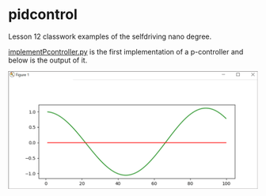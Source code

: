 # pidcontrol
Lesson 12 classwork examples of the selfdriving nano degree. 

[implementPcontroller.py]() is the first implementation of a p-controller and below is the output of it.

![output of p-controller](./pictures/p-controller_output.png)